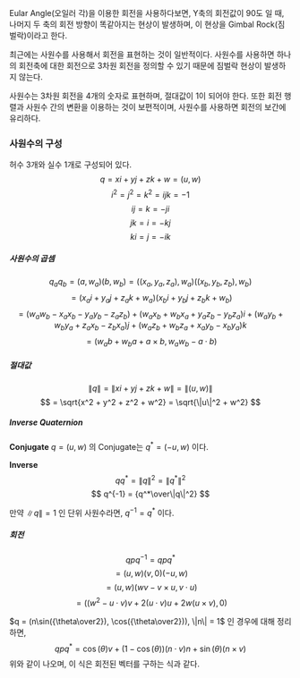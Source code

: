 Eular Angle(오일러 각)을 이용한 회전을 사용하다보면, Y축의 회전값이 90도 일 때, 나머지 두 축의 회전 방향이 똑같아지는 현상이 발생하며, 이 현상을 Gimbal Rock(짐벌락)이라고 한다. 

최근에는 사원수를 사용해서 회전을 표현하는 것이 일반적이다. 사원수를 사용하면 하나의 회전축에 대한 회전으로 3차원 회전을 정의할 수 있기 때문에 짐벌락 현상이 발생하지 않는다. 

사원수는 3차원 회전을 4개의 숫자로 표현하며, 절대값이 1이 되어야 한다. 또한 회전 행렬과 사원수 간의 변환을 이용하는 것이 보편적이며, 사원수를 사용하면 회전의 보간에 유리하다. 

### 사원수의 구성 
허수 3개와 실수 1개로 구성되어 있다. 
$$ q = xi + yj + zk + w = (u, w) $$
$$ i^2 = j^2 = k^2 = ijk = -1 $$
$$ ij = k = -ji $$
$$ jk = i = -kj $$
$$ ki = j = -ik $$

##### 사원수의 곱셈 
$$ q_aq_b = (a, w_a)(b, w_b) = ((x_a, y_a, z_a), w_a)((x_b, y_b, z_b), w_b) $$
$$ = (x_ai + y_aj + z_ak + w_a)(x_bi + y_bj + z_bk + w_b) $$
$$ = (w_aw_b - x_ax_b - y_ay_b - z_az_b) + (w_ax_b + w_bx_a + y_az_b - y_bz_a)i + (w_ay_b + w_by_a + z_ax_b - z_bx_a)j + (w_az_b + w_bz_a + x_ay_b - x_by_a)k $$
$$ = (w_ab + w_ba + a \times b, w_aw_b - a \cdot b) $$

##### 절대값 
$$ \|q\| = \|xi + yj + zk + w\| = \|(u, w)\| $$
$$ = \sqrt{x^2 + y^2 + z^2 + w^2} = \sqrt{\|u\|^2 + w^2} $$

##### Inverse Quaternion 
**Conjugate** 
$q = (u, w)$ 의 Conjugate는 $q^* = (-u, w)$ 이다. 

**Inverse** 
$$ qq^* = \|q\|^2 = \|q^*\|^2 $$
$$ q^{-1} = {q^*\over\|q\|^2} $$

만약 $\|q\| = 1$ 인 단위 사원수라면, $q^{-1} = q^*$ 이다. 

##### 회전 
$$ qpq^{-1} = qpq^* $$
$$ = (u, w)(v, 0)(-u, w) $$
$$ = (u, w)(wv - v \times u, v\cdot u) $$
$$ = ((w^2 - u \cdot v)v + 2(u \cdot v)u + 2w(u \times v), 0) $$

$q = (n\sin({\theta\over2}), \cos({\theta\over2})), \|n\| = 1$ 인 경우에 대해 정리하면, 
$$ qpq^* = \cos(\theta)v + (1 - \cos(\theta))(n\cdot v)n + \sin(\theta)(n \times v) $$
위와 같이 나오며, 이 식은 회전된 벡터를 구하는 식과 같다. 